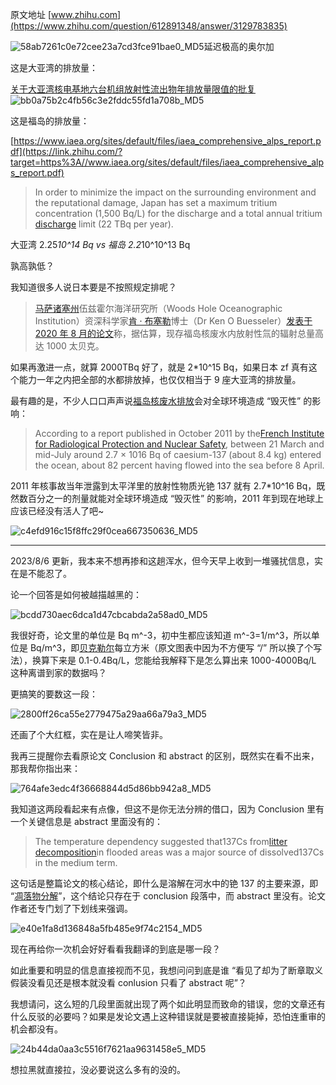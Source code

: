 原文地址 [www.zhihu.com](https://www.zhihu.com/question/612891348/answer/3129783835) 

![58ab7261c0e72cee23a7cd3fce91bae0_MD5](../assets/58ab7261c0e72cee23a7cd3fce91bae0_MD5.png)延迟极高的奥尔加​

这是大亚湾的排放量：

[关于大亚湾核电基地六台机组放射性流出物年排放量限值的批复](https://link.zhihu.com/?target=https%3A//www.mee.gov.cn/gkml/sthjbgw/haq/201707/t20170717_417967.htm)![bb0a75b2c4fb56c3e2fddc55fd1a708b_MD5](../assets/bb0a75b2c4fb56c3e2fddc55fd1a708b_MD5.jpg)

这是福岛的排放量：

[https://www.iaea.org/sites/default/files/iaea_comprehensive_alps_report.pdf](https://link.zhihu.com/?target=https%3A//www.iaea.org/sites/default/files/iaea_comprehensive_alps_report.pdf)

> In order to minimize the impact on the surrounding environment and the reputational damage, Japan has set a maximum tritium concentration (1,500 Bq/L) for the discharge and a total annual tritium [discharge](https://www.zhihu.com/search?q=discharge&search_source=Entity&hybrid_search_source=Entity&hybrid_search_extra=%7B%22sourceType%22%3A%22answer%22%2C%22sourceId%22%3A3129783835%7D) limit (22 TBq per year).

大亚湾 2.25*10^14 Bq vs 福岛 2.2*10^10^13 Bq

孰高孰低？

我知道很多人说日本要是不按照规定排呢？

> [马萨诸塞州](https://www.zhihu.com/search?q=%E9%A9%AC%E8%90%A8%E8%AF%B8%E5%A1%9E%E5%B7%9E&search_source=Entity&hybrid_search_source=Entity&hybrid_search_extra=%7B%22sourceType%22%3A%22answer%22%2C%22sourceId%22%3A3129783835%7D)伍兹霍尔海洋研究所（Woods Hole Oceanographic Institution）资深科学家[肯 · 布塞勒](https://www.zhihu.com/search?q=%E8%82%AF%C2%B7%E5%B8%83%E5%A1%9E%E5%8B%92&search_source=Entity&hybrid_search_source=Entity&hybrid_search_extra=%7B%22sourceType%22%3A%22answer%22%2C%22sourceId%22%3A3129783835%7D)博士（Dr Ken O Buesseler）[发表于 2020 年 8 月的论文](https://link.zhihu.com/?target=https%3A//www.science.org/doi/10.1126/science.abc1507)称，据估算，现存福岛核废水内放射性氚的辐射总量高达 1000 太贝克。

如果再激进一点，就算 2000TBq 好了，就是 2*10^15 Bq，如果日本 zf 真有这个能力一年之内把全部的水都排放掉，也仅仅相当于 9 座大亚湾的排放量。

最有趣的是，不少人口口声声说[福岛核废水排放](https://www.zhihu.com/search?q=%E7%A6%8F%E5%B2%9B%E6%A0%B8%E5%BA%9F%E6%B0%B4%E6%8E%92%E6%94%BE&search_source=Entity&hybrid_search_source=Entity&hybrid_search_extra=%7B%22sourceType%22%3A%22answer%22%2C%22sourceId%22%3A3129783835%7D)会对全球环境造成 “毁灭性” 的影响：

> According to a report published in October 2011 by the[French Institute for Radiological Protection and Nuclear Safety](https://link.zhihu.com/?target=https%3A//en.wikipedia.org/wiki/Institut_de_radioprotection_et_de_s%25C3%25BBret%25C3%25A9_nucl%25C3%25A9aire), between 21 March and mid-July around 2.7 × 1016 Bq of caesium-137 (about 8.4 kg) entered the ocean, about 82 percent having flowed into the sea before 8 April.

2011 年核事故当年泄露到太平洋里的放射性物质光铯 137 就有 2.7*10^16 Bq，既然数百分之一的剂量就能对全球环境造成 “毁灭性” 的影响，2011 年到现在地球上应该已经没有活人了吧~

![c4efd916c15f8ffc29f0cea667350636_MD5](../assets/c4efd916c15f8ffc29f0cea667350636_MD5.jpg)

* * *

2023/8/6 更新，我本来不想再掺和这趟浑水，但今天早上收到一堆骚扰信息，实在是不能忍了。

论一个回答是如何被越描越黑的：

![bcdd730aec6dca1d47cbcabda2a58ad0_MD5](../assets/bcdd730aec6dca1d47cbcabda2a58ad0_MD5.jpg)

我很好奇，论文里的单位是 Bq m^-3，初中生都应该知道 m^-3=1/m^3，所以单位是 Bq/m^3，即[贝克勒尔](https://www.zhihu.com/search?q=%E8%B4%9D%E5%85%8B%E5%8B%92%E5%B0%94&search_source=Entity&hybrid_search_source=Entity&hybrid_search_extra=%7B%22sourceType%22%3A%22answer%22%2C%22sourceId%22%3A3129783835%7D)每立方米（原文图表中因为不方便写 “/” 所以换了个写法），换算下来是 0.1-0.4Bq/L，您能给我解释下是怎么算出来 1000-4000Bq/L 这种离谱到家的数据吗？

更搞笑的要数这一段：

![2800ff26ca55e2779475a29aa66a79a3_MD5](../assets/2800ff26ca55e2779475a29aa66a79a3_MD5.jpg)

还画了个大红框，实在是让人啼笑皆非。

我再三提醒你去看原论文 Conclusion 和 abstract 的区别，既然实在看不出来，那我帮你指出来：

![764afe3edc4f36668844d5d86bb942a8_MD5](../assets/764afe3edc4f36668844d5d86bb942a8_MD5.jpg)

我知道这两段看起来有点像，但这不是你无法分辨的借口，因为 Conclusion 里有一个关键信息是 abstract 里面没有的：

> The temperature dependency suggested that137Cs from[litter decomposition](https://link.zhihu.com/?target=https%3A//www.sciencedirect.com/topics/earth-and-planetary-sciences/litter-decomposition)in flooded areas was a major source of dissolved137Cs in the medium term.

这句话是整篇论文的核心结论，即什么是溶解在河水中的铯 137 的主要来源，即 “[凋落物分解](https://link.zhihu.com/?target=https%3A//baike.baidu.com/item/%25E5%2587%258B%25E8%2590%25BD%25E7%2589%25A9%25E5%2588%2586%25E8%25A7%25A3/5575958)”，这个结论只存在于 conclusion 段落中，而 abstract 里没有。论文作者还专门划了下划线来强调。

![e40e1fa8d136848a5fb485e9f74c2154_MD5](../assets/e40e1fa8d136848a5fb485e9f74c2154_MD5.jpg)

现在再给你一次机会好好看看我翻译的到底是哪一段？

如此重要和明显的信息直接视而不见，我想问问到底是谁 “看见了却为了断章取义假装没看见还是根本就没看 conlusion 只看了 abstract 呢”？

我想请问，这么短的几段里面就出现了两个如此明显而致命的错误，您的文章还有什么反驳的必要吗？如果是发论文遇上这种错误就是要被直接毙掉，恐怕连重审的机会都没有。

![24b44da0aa3c5516f7621aa9631458e5_MD5](../assets/24b44da0aa3c5516f7621aa9631458e5_MD5.jpg)

想拉黑就直接拉，没必要说这么多有的没的。
